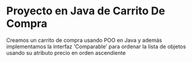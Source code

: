 # Proyecto en Java de Carrito De Compra

Creamos un carrito de compra usando POO en Java y además implementamos la interfaz 'Comparable' para ordenar la lista de objetos usando su atributo precio en orden ascendiente
